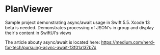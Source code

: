 # PlanViewer
Sample project demonstrating async/await usage in Swift 5.5. Xcode 13 beta is needed.
Demonstrates processing of JSON's in group and display their's content in SwiftUI's views

The article abouty async/await is located here: https://medium.com/nerd-for-tech/pursuing-async-await-f3f01a137b7d
